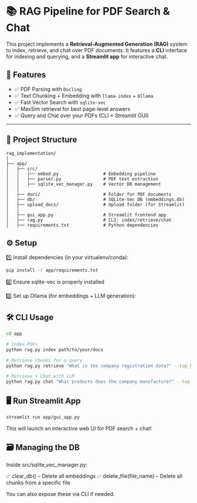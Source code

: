 # 📚 RAG Pipeline for PDF Search & Chat

This project implements a **Retrieval-Augmented Generation (RAG)** system to index, retrieve, and chat over PDF documents. It features a **CLI** interface for indexing and querying, and a **Streamlit app** for interactive chat.

## 🚀 Features

- ✅ PDF Parsing with `Docling`
- ✅ Text Chunking + Embedding with `llama-index` + `Ollama`
- ✅ Fast Vector Search with `sqlite-vec`
- ✅ MaxSim retrieval for best page-level answers
- ✅ Query and Chat over your PDFs (CLI + Streamlit GUI)

---

## 📂 Project Structure
```
rag_implementation/
│
├── app/
│   ├── src/
│   │   ├── embed.py                 # Embedding pipeline
│   │   ├── parser.py                # PDF text extraction
│   │   ├── sqlite_vec_manager.py    # Vector DB management
│   │
│   ├── docs/                        # Folder for PDF documents
│   ├── db/                          # SQLite-Vec DB (embeddings.db)
│   ├── upload_docs/                 # Upload folder (for Streamlit)
│   │
│   ├── gui_app.py                   # Streamlit frontend app
│   ├── rag.py                       # CLI: index/retrieve/chat
│   ├── requirements.txt             # Python dependencies
```

## ⚙️ Setup

1️⃣ Install dependencies (in your virtualenv/conda):

```bash
pip install -r app/requirements.txt
```

2️⃣ Ensure sqlite-vec is properly installed

3️⃣ Set up Ollama (for embeddings + LLM generation):


## 🛠️ CLI Usage
``` bash
cd app

# Index PDFs
python rag.py index path/to/your/docs

# Retrieve chunks for a query
python rag.py retrieve "What is the company registration date?" --top_k 3

# Retrieve + Chat with LLM
python rag.py chat "What products does the company manufacture?" --top_k 3
```

## 🖥️ Run Streamlit App

```bash
streamlit run app/gui_app.py
```

This will launch an interactive web UI for PDF search + chat!


## 🗃️ Managing the DB

Inside src/sqlite_vec_manager.py:

✅ clear_db() – Delete all embeddings
✅ delete_file(file_name) – Delete all chunks from a specific file

You can also expose these via CLI if needed.
